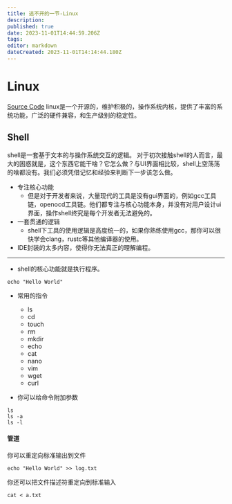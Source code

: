 ```yaml
---
title: 逃不开的一节-Linux
description: 
published: true
date: 2023-11-01T14:44:59.206Z
tags: 
editor: markdown
dateCreated: 2023-11-01T14:14:44.180Z
---
```


# Linux
[Source Code](https://www.kernel.org/)
linux是一个开源的，维护积极的，操作系统内核，提供了丰富的系统功能，广泛的硬件兼容，和生产级别的稳定性。
## Shell
shell是一套基于文本的与操作系统交互的逻辑。
对于初次接触shell的人而言，最大的困惑就是，这个东西它能干啥？它怎么做？与UI界面相比较，shell上空荡荡的啥都没有。我们必须凭借记忆和经验来判断下一步该怎么做。
- 专注核心功能
	- 但是对于开发者来说，大量现代的工具是没有gui界面的，例如gcc工具链，openocd工具链。他们都专注与核心功能本身，并没有对用户设计ui界面，操作shell终究是每个开发者无法避免的。
- 一套贯通的逻辑
	- shell下工具的使用逻辑是高度统一的，如果你熟练使用gcc，那你可以很快学会clang，rustc等其他编译器的使用。
- IDE封装的太多内容，使得你无法真正的理解编程。
---
- shell的核心功能就是执行程序。
```shell
echo "Hello World"
```
- 常用的指令
	- ls 
  - cd 
  - touch
  - rm
  - mkdir
  - echo
  - cat
  - nano
  - vim
  - wget
  - curl
  
- 你可以给命令附加参数
```shell
ls
ls -a
ls -l
```

#### 管道
你可以重定向标准输出到文件
```shell
echo "Hello World" >> log.txt
```
你还可以把文件描述符重定向到标准输入
```shell
cat < a.txt
```